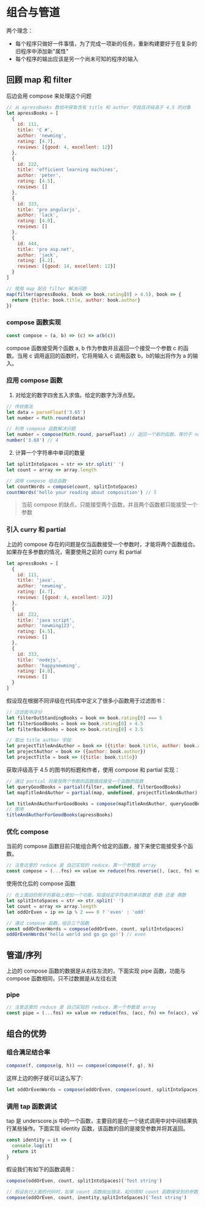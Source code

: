 # 组合与管道

两个理念：

- 每个程序只做好一件事情，为了完成一项新的任务，重新构建要好于在复杂的旧程序中添加新"属性"
- 每个程序的输出应该是另一个尚未可知的程序的输入

## 回顾 map 和 filter

后边会用 compose 来处理这个问题

```js
// 从 apressBooks 数组中获取含有 title 和 author 字段且评级高于 4.5 的对象
let apressBooks = [
  {
    id: 111,
    title: 'C #',
    author: 'newming',
    rating: [4.7],
    reviews: [{good: 4, excellent: 12}]
  },
  {
    id: 222,
    title: 'efficient learning machines',
    author: 'peter',
    rating: [4.5],
    reviews: []
  },
  {
    id: 333,
    title: 'pro angularjs',
    author: 'lack',
    rating: [4.0],
    reviews: []
  },
  {
    id: 444,
    title: 'pro asp.net',
    author: 'jack',
    rating: [4.2],
    reviews: [{good: 14, excellent: 12}]
  }
]

// 使用 map 配合 filter 解决问题
map(filter(apressBooks, book => book.rating[0] > 4.5), book => {
  return {title: book.title, author: book.author}
})
```

### compose 函数实现

```js
const compose = (a, b) => (c) => a(b(c))
```

compose 函数接受两个函数 a, b 作为参数并且返回一个接受一个参数 c 的函数。当用 c 调用返回的函数时，它将用输入 c 调用函数 b，b的输出将作为 a 的输入。

### 应用 compose 函数

1. 对给定的数字四舍五入求值。给定的数字为浮点型。

```js
// 传统做法
let data = parseFloat('3.65')
let number = Math.round(data)

// 利用 compose 函数解决问题
let number = compose(Math.round, parseFloat) // 返回一个新的函数，等价于 number = c => Math.round(parseFloat(c))
number('3.68') // 4
```

2. 计算一个字符串中单词的数量

```js
let splitIntoSpaces = str => str.split(' ')
let count = array => array.length

// 调用 compose 组合函数
let countWords = compose(count, splitIntoSpaces)
countWords('hello your reading about composition') // 5
```

> 当前 compose 的缺点，只能接受两个函数，并且两个函数都只能接受一个参数

### 引入 curry 和 partial

上边的 compose 存在的问题是仅当函数接受一个参数时，才能将两个函数组合。如果存在多参数的情况，需要使用之前的 curry 和 partial

```js
let apressBooks = [
  {
    id: 111,
    title: 'java',
    author: 'newming',
    rating: [4.7],
    reviews: [{good: 4, excellent: 22}]
  },
  {
    id: 222,
    title: 'java script',
    author: 'newming123',
    rating: [4.5],
    reviews: []
  },
  {
    id: 333,
    title: 'nodejs',
    author: 'happynewming',
    rating: [4.0],
    reviews: []
  }
]
```

假设现在根据不同评级在代码库中定义了很多小函数用于过滤图书：

```js
// 过滤图书评分
let filterOutStandingBooks = book => book.rating[0] === 5
let filterGoodBooks = book => book.rating[0] > 4.5
let filterBackBooks = book => book.rating[0] < 3.5

// 取出 title author 字段
let projectTitleAndAuthor = book => ({title: book.title, author: book.author})
let projectAuthor = book => ({author: book.author})
let projectTitle = book => ({title: book.title})
```

获取评级高于 4.5 的图书的标题和作者，使用 compose 和 partial 实现：

```js
// 通过 partial 将接受两个参数的函数搞成接受一个函数的函数
let queryGoodBooks = partial(filter, undefined, filterGoodBooks)
let mapTitleAndAuthor = partial(map, undefined, projectTitleAndAuthor)

let titleAndAuthorForGoodBooks = compose(mapTitleAndAuthor, queryGoodBooks)
// 使用
titleAndAuthorForGoodBooks(apressBooks)
```

### 优化 compose

当前的 compose 函数目前只能组合两个给定的函数，接下来使它能接受多个函数。

```js
// 注意这里的 reduce 是 自己实现的 reduce，第一个参数是 array
const compose = (...fns) => value => reduce(fns.reverse(), (acc, fn) => fn(acc), value)
```

使用优化后的 compose 函数

```js
// 在上面旧的例子的基础上增加一个功能，知道给定字符串的单词数是 奇数 还是 偶数
let splitIntoSpaces = str => str.split(' ')
let count = array => array.length
let oddOrEven = ip => ip % 2 === 0 ? 'even' : 'odd'

// 通过 compose 函数，组合三个函数
const oddOrEvenWords = compose(oddOrEven, count, splitIntoSpaces)
oddOrEvenWords('hello world and go go go!') // even
```

## 管道/序列

上边的 compose 函数的数据是从右往左流的，下面实现 pipe 函数，功能与 compose 函数相同，只不过数据是从左往右流

### pipe

```js
// 注意这里的 reduce 是 自己实现的 reduce，第一个参数是 array
const pipe = (...fns) => value => reduce(fns, (acc, fn) => fn(acc), value)
```

## 组合的优势

### 组合满足结合率

```js
compose(f, compose(g, h)) == compose(compose(f, g), h)
```

这样上边的例子就可以这么写了:

```js
let oddOrEvenWords = compose(oddOrEven, compose(count, splitIntoSpaces))
```

### 调用 tap 函数调试

tap 是 underscore.js 中的一个函数，主要目的是在一个链式调用中对中间结果执行某些操作。下面实现 identity 函数，该函数的目的是接受参数并将其返回。

```js
const identity = it => {
  console.log(it)
  return it
}
```

假设我们有如下的函数调用：

```js
compose(oddOrEven, count, splitIntoSpaces)('Test string')

// 假设执行上面的代码时，如果 count 函数抛出错误，如何得知 count 函数接受到的参数是什么？只需要将 identity 添加到数据流中可能出现错误的位置。
compose(oddOrEven, count, inentity,splitIntoSpaces)('Test string')
```